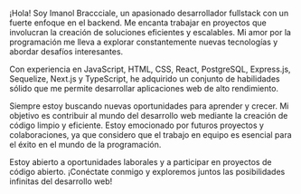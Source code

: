 ¡Hola! Soy Imanol Braccciale, un apasionado desarrollador fullstack con un fuerte enfoque en el backend. Me encanta trabajar en proyectos que involucran la creación de soluciones eficientes y escalables. Mi amor por la programación me lleva a explorar constantemente nuevas tecnologías y abordar desafíos interesantes.

Con experiencia en JavaScript, HTML, CSS, React, PostgreSQL, Express.js, Sequelize, Next.js y TypeScript, he adquirido un conjunto de habilidades sólido que me permite desarrollar aplicaciones web de alto rendimiento.

Siempre estoy buscando nuevas oportunidades para aprender y crecer. Mi objetivo es contribuir al mundo del desarrollo web mediante la creación de código limpio y eficiente. Estoy emocionado por futuros proyectos y colaboraciones, ya que considero que el trabajo en equipo es esencial para el éxito en el mundo de la programación.

Estoy abierto a oportunidades laborales y a participar en proyectos de código abierto. ¡Conéctate conmigo y exploremos juntos las posibilidades infinitas del desarrollo web!

<!--
**ImanolBraccciale/ImanolBraccciale** is a ✨ _special_ ✨ repository because its `README.md` (this file) appears on your GitHub profile.

Here are some ideas to get you started:

- 🔭 I’m currently working on ...
- 🌱 I’m currently learning ...
- 👯 I’m looking to collaborate on ...
- 🤔 I’m looking for help with ...
- 💬 Ask me about ...
- 📫 How to reach me: ...
- 😄 Pronouns: ...
- ⚡ Fun fact: ...
-->
